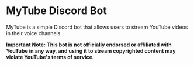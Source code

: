 # MyTube Discord Bot
MyTube is a simple Discord bot that allows users to stream YouTube videos in their voice channels.

**Important Note: This bot is not officially endorsed or affiliated with YouTube in any way, and using it to stream copyrighted content may violate YouTube's terms of service.**

